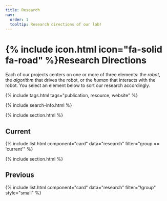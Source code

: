 ```yaml
---
title: Research
nav:
  order: 1
  tooltip: Research directions of our lab!
---
```


# {% include icon.html icon="fa-solid fa-road" %}Research Directions

Each of our projects centers on one or more of three elements: the *robot*, the *algorithm* that drives the robot, or the *human* that interacts with the robot. You select an element below to sort our research accordingly.

{% include tags.html tags="publication, resource, website" %}

{% include search-info.html %}

{% include section.html %}

## Current

{% include list.html component="card" data="research" filter="group == 'current'" %}

{% include section.html %}

## Previous

{% include list.html component="card" data="research" filter="!group" style="small" %}
